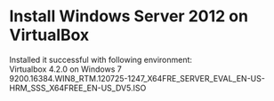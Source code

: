 # Install Windows Server 2012 on VirtualBox


Installed it successful with following environment:<br />Virtualbox 4.2.0 on Windows 7<br />9200.16384.WIN8_RTM.120725-1247_X64FRE_SERVER_EVAL_EN-US-HRM_SSS_X64FREE_EN-US_DV5.ISO<br /><br />

